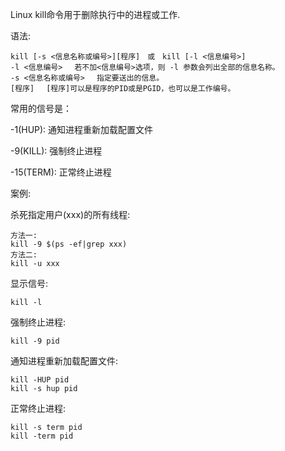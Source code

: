 Linux kill命令用于删除执行中的进程或工作.

语法:

```
kill [-s <信息名称或编号>][程序]　或　kill [-l <信息编号>]
-l <信息编号> 　若不加<信息编号>选项，则 -l 参数会列出全部的信息名称。
-s <信息名称或编号> 　指定要送出的信息。
[程序] 　[程序]可以是程序的PID或是PGID，也可以是工作编号。
```

常用的信号是：

-1(HUP): 通知进程重新加载配置文件

-9(KILL): 强制终止进程

-15(TERM): 正常终止进程

案例:

杀死指定用户(xxx)的所有线程:

```
方法一:
kill -9 $(ps -ef|grep xxx)
方法二:
kill -u xxx
```

显示信号:

```
kill -l 
```

强制终止进程:

```
kill -9 pid
```

通知进程重新加载配置文件:

```
kill -HUP pid
kill -s hup pid
```

正常终止进程:

```
kill -s term pid
kill -term pid
```

